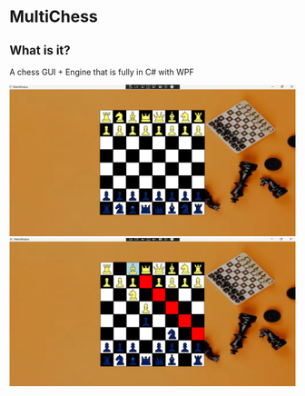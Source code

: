 # MultiChess

## What is it?

A chess GUI + Engine that is fully in C# with WPF

![Image One](./Images/MultiChess-1.png)
![Image Two](./Images/MultiChess-2.png)